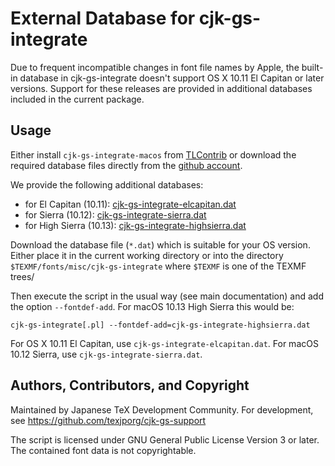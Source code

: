 External Database for cjk-gs-integrate
=============================================

Due to frequent incompatible changes in font file names by Apple,
the built-in database in cjk-gs-integrate doesn't support
OS X 10.11 El Capitan or later versions. Support for these
releases are provided in additional databases included in the
current package.

Usage
-----

Either install `cjk-gs-integrate-macos` from 
[TLContrib](https://contrib.texlive.info) or download the 
required database files directly from the 
[github account](https://github.com/texjporg/cjk-gs-support).

We provide the following additional databases:

- for El Capitan (10.11): [cjk-gs-integrate-elcapitan.dat](https://raw.githubusercontent.com/texjporg/cjk-gs-support/master/cjk-gs-integrate-elcapitan.dat)
- for Sierra (10.12): [cjk-gs-integrate-sierra.dat](https://raw.githubusercontent.com/texjporg/cjk-gs-support/master/cjk-gs-integrate-sierra.dat)
- for High Sierra (10.13): [cjk-gs-integrate-highsierra.dat](https://raw.githubusercontent.com/texjporg/cjk-gs-support/master/cjk-gs-integrate-highsierra.dat)

Download the database file (`*.dat`) which is suitable for
your OS version. Either place it in the current working directory
or into the directory `$TEXMF/fonts/misc/cjk-gs-integrate` where
`$TEXMF` is one of the TEXMF trees/

Then execute the script in the usual way (see main documentation) and add
the option `--fontdef-add`. For macOS 10.13 High Sierra this would be:

`````
cjk-gs-integrate[.pl] --fontdef-add=cjk-gs-integrate-highsierra.dat
`````

For OS X 10.11 El Capitan, use `cjk-gs-integrate-elcapitan.dat`.
For macOS 10.12 Sierra, use `cjk-gs-integrate-sierra.dat`.

Authors, Contributors, and Copyright
------------------------------------

Maintained by Japanese TeX Development Community. For development, see
  https://github.com/texjporg/cjk-gs-support

The script is licensed under GNU General Public License Version 3 or later.
The contained font data is not copyrightable.
